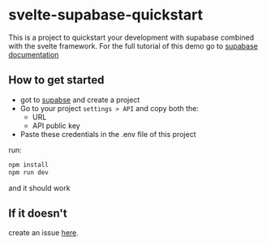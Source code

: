 # svelte-supabase-quickstart
This is a project to quickstart your development with supabase combined with the svelte framework. For the full tutorial of this demo go to [supabase documentation](https://supabase.io/docs/guides/with-svelte)

## How to get started
- got to [supabse](app.supabase.io) and create a project
- Go to your project `settings > API` and copy both the:
  - URL
  - API public key
- Paste these credentials in the .env file of this project

run:
```bash
npm install
npm run dev
```

and it should work

## If it doesn't
create an issue [here](https://github.com/yustarandomname/svelte-supabase-quickstart/issues).